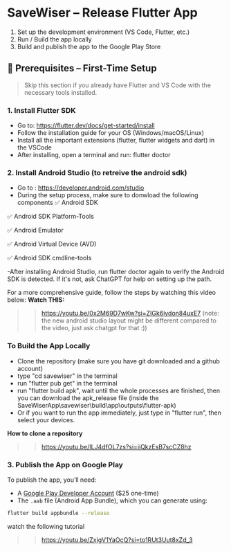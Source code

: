 # SaveWiser – Release Flutter App

1. Set up the development environment (VS Code, Flutter, etc.)
2. Run / Build the app locally
3. Build and publish the app to the Google Play Store

## 🔧 Prerequisites – First-Time Setup

> Skip this section if you already have Flutter and VS Code with the necessary tools installed.

### 1. Install Flutter SDK

- Go to: https://flutter.dev/docs/get-started/install
- Follow the installation guide for your OS (Windows/macOS/Linux)
- Install all the important extensions (flutter, flutter widgets and dart) in the VSCode
- After installing, open a terminal and run:
flutter doctor

### 2. Install Android Studio (to retreive the android sdk)
- Go to : https://developer.android.com/studio
- During the setup process, make sure to donwload the following components
✅ Android SDK

✅ Android SDK Platform-Tools

✅ Android Emulator

✅ Android Virtual Device (AVD)

✅ Android SDK cmdline-tools

-After installing Android Studio, run flutter doctor again to verify the Android SDK is detected. If it's not, ask ChatGPT for help on setting up the path.


For a more comprehensive guide, follow the steps by watching this video below:
**Watch THIS:**
>> https://youtu.be/0x2M69D7wKw?si=ZIGk6iydon84uxE7
(note: the new android studio layout might be different compared to the video, just ask chatgpt for that :))

### To Build the App Locally
- Clone the repository (make sure you have git downloaded and a github account)
- type "cd savewiser" in the terminal
- run "flutter pub get" in the terminal
- run "flutter build apk", wait until the whole processes are finished, then you can download the apk_release file
(inside the SaveWiserApp\savewiser\build\app\outputs\flutter-apk)
- Or if you want to run the app immediately, just type in "flutter run", then select your devices.

**How to clone a repository**
>> https://youtu.be/ILJ4dfOL7zs?si=iiQkzEsB7scCZ8hz

### 3. Publish the App on Google Play

To publish the app, you’ll need:

- A [Google Play Developer Account](https://play.google.com/console) ($25 one-time)
- The `.aab` file (Android App Bundle), which you can generate using:

```bash
flutter build appbundle --release
```

watch the following tutorial
>> https://youtu.be/ZxjgV1YaOcQ?si=to1RUt3Uut8xZd_3







